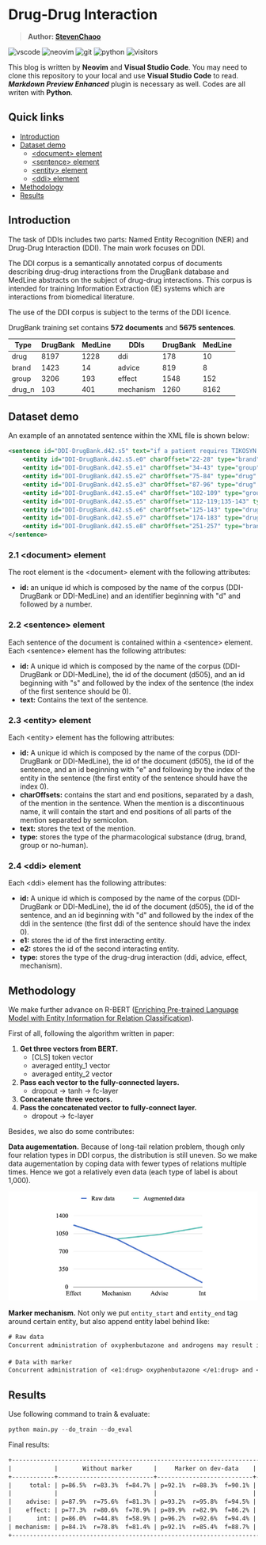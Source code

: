 # Drug-Drug Interaction

> **Author: [StevenChaoo](https://github.com/StevenChaoo)**

![vscode](https://img.shields.io/badge/visual_studio_code-007acc?style=flat&logo=visual-studio-code&logoColor=ffffff) ![neovim](https://img.shields.io/badge/Neovim-57a143?style=flat&logo=Neovim&logoColor=ffffff) ![git](https://img.shields.io/badge/Git-f05032?style=flat&logo=git&logoColor=ffffff) ![python](https://img.shields.io/badge/Python-3776ab?style=flat&logo=Python&logoColor=ffffff) ![visitors](https://visitor-badge.glitch.me/badge?style=flat-square&page_id=StevenChaoo.R-BERT-DDI&left_color=grey&right_color=blue)

This blog is written by **Neovim** and **Visual Studio Code**. You may need to clone this repository to your local and use **Visual Studio Code** to read. ***Markdown Preview Enhanced*** plugin is necessary as well. Codes are all writen with **Python**.

## Quick links

- [Introduction](#introduction)
- [Dataset demo](#dataset-demo)
  - [\<document\> element](#21-document-element)
  - [\<sentence\> element](#22-sentence-element)
  - [\<entity\> element](#23-entity-element)
  - [\<ddi\> element](#24-ddi-element)
- [Methodology](#methodology)
- [Results](#results)

## Introduction

The task of DDIs includes two parts: Named Entity Recognition (NER) and Drug-Drug Interaction (DDI). The main work focuses on DDI.

The DDI corpus is a semantically annotated corpus of documents describing drug-drug interactions from the DrugBank database and MedLine abstracts on the subject of drug-drug interactions. This corpus is intended for training Information Extraction (IE) systems which are interactions from biomedical literature.

The use of the DDI corpus is subject to the terms of the DDI licence.

DrugBank training set contains **572 documents** and **5675 sentences**.

|Type|DrugBank|MedLine|DDIs|DrugBank|MedLine|
|---|---|---|---|---|---|
|drug|8197|1228|ddi|178|10|
|brand|1423|14|advice|819|8|
|group|3206|193|effect|1548|152|
|drug_n|103|401|mechanism|1260|8162|

## Dataset demo

An example of an annotated sentence within the XML file is shown below:

```xml
<sentence id="DDI-DrugBank.d42.s5" text="if a patient requires TIKOSYN and anti-ulcer therapy, it is suggested that omeprazole, ranitidine, or antacids (aluminum and magnesium hydroxides) be used as alternatives to cimetidine, as these agents have no effect on the pharmacokinetic profile of TIKOSYN.">
	<entity id="DDI-DrugBank.d42.s5.e0" charOffset="22-28" type="brand" text="TIKOSYN"/>
	<entity id="DDI-DrugBank.d42.s5.e1" charOffset="34-43" type="group" text="anti-ulcer"/>
	<entity id="DDI-DrugBank.d42.s5.e2" charOffset="75-84" type="drug" text="omeprazole"/>
	<entity id="DDI-DrugBank.d42.s5.e3" charOffset="87-96" type="drug" text="ranitidine"/>
	<entity id="DDI-DrugBank.d42.s5.e4" charOffset="102-109" type="group" text="antacids"/>
	<entity id="DDI-DrugBank.d42.s5.e5" charOffset="112-119;135-143" type="drug" text="aluminum hydroxides"/>
	<entity id="DDI-DrugBank.d42.s5.e6" charOffset="125-143" type="drug" text="magnesium hydroxides"/>
	<entity id="DDI-DrugBank.d42.s5.e7" charOffset="174-183" type="drug" text="cimetidine"/>
	<entity id="DDI-DrugBank.d42.s5.e8" charOffset="251-257" type="brand" text="TIKOSYN"/>
</sentence>
```

### 2.1 \<document\> element

The root element is the \<document\> element with the following attributes:

- **id:** an unique id which is composed by the name of the corpus (DDI-DrugBank or DDI-MedLine) and an identifier beginning with "d" and followed by a number.

### 2.2 \<sentence\> element

Each sentence of the document is contained within a \<sentence\> element. Each \<sentence\> element has the following attributes:

- **id:** A unique id which is composed by the name of the corpus (DDI-DrugBank or DDI-MedLine), the id of the document (d505), and an id beginning with "s" and followed by the index of the sentence (the index of the first sentence should be 0).
- **text:** Contains the text of the sentence.

### 2.3 \<entity\> element

Each \<entity\> element has the following attributes:

- **id:** A unique id which is composed by the name of the corpus (DDI-DrugBank or DDI-MedLine), the id of the document (d505), the id of the sentence, and an id beginning with "e" and following by the index of the entity in the sentence (the first entity of the sentence should have the index 0).
- **charOffsets:** contains the start and end positions, separated by a dash, of the mention in the sentence. When the mention is a discontinuous name, it will contain the start and end positions of all parts of the mention separated by semicolon.
- **text:** stores the text of the mention.
- **type:** stores the type of the pharmacological substance (drug, brand, group or no-human).

### 2.4 \<ddi\> element

Each \<ddi\> element has the following attributes:

- **id:** A unique id which is composed by the name of the corpus (DDI-DrugBank or DDI-MedLine), the id of the document (d505), the id of the sentence, and an id beginning with "d" and followed by the index of the ddi in the sentence (the first ddi of the sentence should have the index 0).
- **e1:** stores the id of the first interacting entity.
- **e2:** stores the id of the second interacting entity.
- **type:** stores the type of the drug-drug interaction (ddi, advice, effect, mechanism).

## Methodology

We make further advance on R-BERT ([Enriching Pre-trained Language Model with Entity Information for Relation Classification](https://arxiv.org/abs/1905.08284)).

First of all, following the algorithm written in paper:

1. **Get three vectors from BERT.**
	- [CLS] token vector
	- averaged entity_1 vector
	- averaged entity_2 vector
2. **Pass each vector to the fully-connected layers.**
	- dropout -> tanh -> fc-layer
3. **Concatenate three vectors.**
4. **Pass the concatenated vector to fully-connect layer.**
	- dropout -> fc-layer

Besides, we also do some contributes:

**Data augementation.** Because of long-tail relation problem, though only four relation types in DDI corpus, the distribution is still uneven. So we make data augementation by coping data with fewer types of relations multiple times. Hence we got a relatively even data (each type of label is about 1,000).

<div align="center"><img src="data.jpeg" width="600"></div>

**Marker mechanism.** Not only we put `entity_start` and `entity_end` tag around certain entity, but also append entity label behind like:

```txt
# Raw data
Concurrent administration of oxyphenbutazone and androgens may result in elevated serum levels of oxyphenbutazone.

# Data with marker
Concurrent administration of <e1:drug> oxyphenbutazone </e1:drug> and <e2:group> androgens </e2:group> may result in elevated serum levels of oxyphenbutazone.
```

## Results

Use following command to train & evaluate:

```python
python main.py --do_train --do_eval
```

Final results:

```txt
+------------------------------------------------------------------------------------------------+
|            |       Without marker      |     Marker on dev-data    |    Marker on test-data    |
+------------+---------------------------+---------------------------+---------------------------+
|     total: | p=86.5%  r=83.3%  f=84.7% | p=92.1%  r=88.3%  f=90.1% | p=89.5%  r=89.8%  f=89.6% |
|            |                           |                           |                           |
|    advise: | p=87.9%  r=75.6%  f=81.3% | p=93.2%  r=95.8%  f=94.5% | p=90.1%  r=91.7%  f=90.9% |
|    effect: | p=77.3%  r=80.6%  f=78.9% | p=89.9%  r=82.9%  f=86.2% | p=88.4%  r=87.6%  f=88.0% |
|       int: | p=86.0%  r=44.8%  f=58.9% | p=96.2%  r=92.6%  f=94.4% | p=87.4%  r=98.7%  f=92.7% |
| mechanism: | p=84.1%  r=78.8%  f=81.4% | p=92.1%  r=85.4%  f=88.7% | p=91.7%  r=88.4%  f=90.1% |
+------------------------------------------------------------------------------------------------+
```
